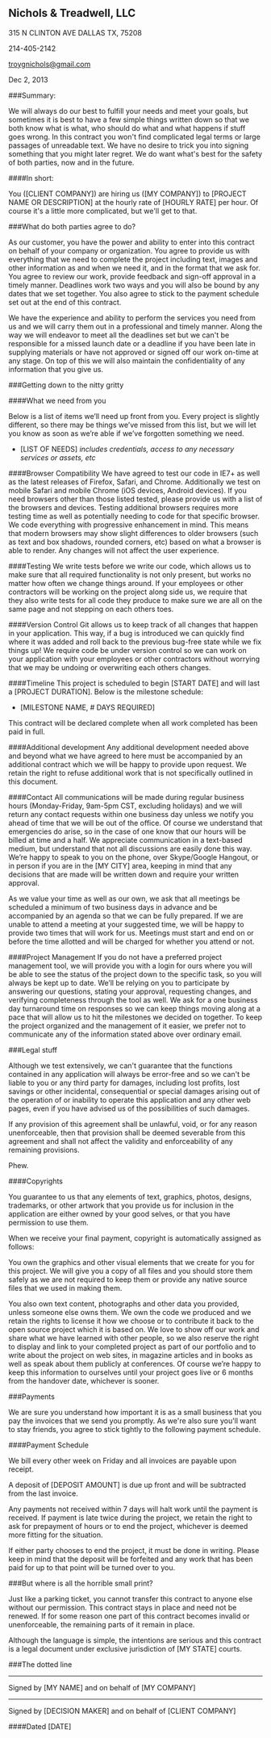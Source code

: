 ## Nichols & Treadwell, LLC

315 N CLINTON AVE
DALLAS TX, 75208

214-405-2142

troygnichols@gmail.com

Dec 2, 2013

###Summary:

We will always do our best to fulfill your needs and meet your goals, but sometimes it is best to have a few simple things written down so that we both know what is what, who should do what and what happens if stuff goes wrong. In this contract you won't find complicated legal terms or large passages of unreadable text. We have no desire to trick you into signing something that you might later regret. We do want what's best for the safety of both parties, now and in the future.

####In short:

You ([CLIENT COMPANY]) are hiring us ([MY COMPANY]) to [PROJECT NAME OR DESCRIPTION] at the hourly rate of [HOURLY RATE] per hour. Of course it's a little more complicated, but we'll get to that.

###What do both parties agree to do?

As our customer, you have the power and ability to enter into this contract on behalf of your company or organization. You agree to provide us with everything that we need to complete the project including text, images and other information as and when we need it, and in the format that we ask for. You agree to review our work, provide feedback and sign-off approval in a timely manner. Deadlines work two ways and you will also be bound by any dates that we set together. You also agree to stick to the payment schedule set out at the end of this contract.

We have the experience and ability to perform the services you need from us and we will carry them out in a professional and timely manner. Along the way we will endeavor to meet all the deadlines set but we can't be responsible for a missed launch date or a deadline if you have been late in supplying materials or have not approved or signed off our work on-time at any stage. On top of this we will also maintain the confidentiality of any information that you give us.

###Getting down to the nitty gritty

####What we need from you

Below is a list of items we’ll need up front from you. Every project is slightly different, so there may be things we’ve missed from this list, but we will let you know as soon as we’re able if we’ve forgotten something we need.

* [LIST OF NEEDS] *includes credentials, access to any necessary services or assets, etc*

####Browser Compatibility
We have agreed to test our code in IE7+ as well as the latest releases of Firefox, Safari, and Chrome. Additionally we test on mobile Safari and mobile Chrome (iOS devices, Android devices). If you need browsers other than those listed tested, please provide us with a list of the browsers and devices. Testing additional browsers requires more testing time as well as potentially needing to code for that specific browser.
We code everything with progressive enhancement in mind. This means that modern browsers may show slight differences to older browsers (such as text and box shadows, rounded corners, etc) based on what a browser is able to render. Any changes will not affect the user experience.

####Testing
We write tests before we write our code, which allows us to make sure that all required functionality is not only present, but works no matter how often we change things around. If your employees or other contractors will be working on the project along side us, we require that they also write tests for all code they produce to make sure we are all on the same page and not stepping on each others toes.

####Version Control
Git allows us to keep track of all changes that happen in your application. This way, if a bug is introduced we can quickly find where it was added and roll back to the previous bug-free state while we fix things up! We require code be under version control so we can work on your application with your employees or other contractors without worrying that we may be undoing or overwriting each others changes.

####Timeline
This project is scheduled to begin [START DATE] and will last a [PROJECT DURATION].
Below is the milestone schedule:

* [MILESTONE NAME, # DAYS REQUIRED]

This contract will be declared complete when all work completed has been paid in full.

####Additional development
Any additional development needed above and beyond what we have agreed to here must be accompanied by an additional contract which we will be happy to provide upon request. We retain the right to refuse additional work that is not specifically outlined in this document.

####Contact
All communications will be made during regular business hours (Monday-Friday, 9am-5pm CST, excluding holidays) and we will return any contact requests within one business day unless we notify you ahead of time that we will be out of the office. Of course we understand that emergencies do arise, so in the case of one know that our hours will be billed at time and a half. We appreciate communication in a text-based medium, but understand that not all discussions are easily done this way. We’re happy to speak to you on the phone, over Skype/Google Hangout, or in person if you are in the [MY CITY] area, keeping in mind that any decisions that are made will be written down and require your written approval.

As we value your time as well as our own, we ask that all meetings be scheduled a minimum of two business days in advance and be accompanied by an agenda so that we can be fully prepared. If we are unable to attend a meeting at your suggested time, we will be happy to provide two times that will work for us. Meetings must start and end on or before the time allotted and will be charged for whether you attend or not.

####Project Management
If you do not have a preferred project management tool, we will provide you with a login for ours where you will be able to see the status of the project down to the specific task, so you will always be kept up to date. We’ll be relying on you to participate by answering our questions, stating your approval, requesting changes, and verifying completeness through the tool as well. We ask for a one business day turnaround time on responses so we can keep things moving along at a pace that will allow us to hit the milestones we decided on together.
To keep the project organized and the management of it easier, we prefer not to communicate any of the information stated above over ordinary email.

###Legal stuff

Although we test extensively, we can't guarantee that the functions contained in any application will always be error-free and so we can't be liable to you or any third party for damages, including lost profits, lost savings or other incidental, consequential or special damages arising out of the operation of or inability to operate this application and any other web pages, even if you have advised us of the possibilities of such damages.

If any provision of this agreement shall be unlawful, void, or for any reason unenforceable, then that provision shall be deemed severable from this agreement and shall not affect the validity and enforceability of any remaining provisions.

Phew.

####Copyrights

You guarantee to us that any elements of text, graphics, photos, designs, trademarks, or other artwork that you provide us for inclusion in the application are either owned by your good selves, or that you have permission to use them.

When we receive your final payment, copyright is automatically assigned as follows:

You own the graphics and other visual elements that we create for you for this project. We will give you a copy of all files and you should store them safely as we are not required to keep them or provide any native source files that we used in making them.

You also own text content, photographs and other data you provided, unless someone else owns them. We own the code we produced and we retain the rights to license it how we choose or to contribute it back to the open source project which it is based on.
We love to show off our work and share what we have learned with other people, so we also reserve the right to display and link to your completed project as part of our portfolio and to write about the project on web sites, in magazine articles and in books as well as speak about them publicly at conferences. Of course we’re happy to keep this information to ourselves until your project goes live or 6 months from the handover date, whichever is sooner.

###Payments

We are sure you understand how important it is as a small business that you pay the invoices that we send you promptly.  As we're also sure you'll want to stay friends, you agree to stick tightly to the following payment schedule.

####Payment Schedule

We bill every other week on Friday and all invoices are payable upon receipt.

A deposit of [DEPOSIT AMOUNT] is due up front and will be subtracted from the last invoice.

Any payments not received within 7 days will halt work until the payment is received. If payment is late twice during the project, we retain the right to ask for prepayment of hours or to end the project, whichever is deemed more fitting for the situation.

If either party chooses to end the project, it must be done in writing. Please keep in mind that the deposit will be forfeited and any work that has been paid for up to that point will be turned over to you.

###But where is all the horrible small print?

Just like a parking ticket, you cannot transfer this contract to anyone else without our permission. This contract stays in place and need not be renewed. If for some reason one part of this contract becomes invalid or unenforceable, the remaining parts of it remain in place.

Although the language is simple, the intentions are serious and this contract is a legal document under exclusive jurisdiction of [MY STATE] courts.

###The dotted line


__________________________________________________
Signed by [MY NAME] and on behalf of [MY COMPANY]


__________________________________________________
Signed by [DECISION MAKER] and on behalf of [CLIENT COMPANY]


####Dated [DATE]

